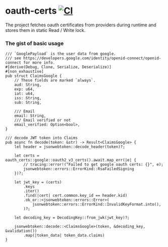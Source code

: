 # oauth-certs [![CI](https://github.com/pagescrape/oauth-certs/actions/workflows/rust.yml/badge.svg)](https://github.com/pagescrape/oauth-certs/actions/workflows/rust.yml)

The project fetches oauth certificates from providers during runtime and stores them in static Read / Write lock.

### The gist of basic usage

```rust,no_run
/// `GooglePayload` is the user data from google.
/// see https://developers.google.com/identity/openid-connect/openid-connect for more info.
#[derive(Debug, Clone, Serialize, Deserialize)]
#[non_exhaustive]
pub struct ClaimsGoogle {
    // These fields are marked `always`.
    aud: String,
    exp: u64,
    iat: u64,
    iss: String,
    sub: String,

    /// Email
    email: String,
    /// Email verified or not
    email_verified: Option<bool>,
}

/// decode JWT token into Claims
pub async fn decode(token: &str) -> Result<ClaimsGoogle> {
    let header = jsonwebtoken::decode_header(token)?;

    let certs = oauth_certs::google::oauth2_v3_certs().await.map_err(|e| {
        // tracing::error!("Failed to get google oauth certs: {}", e);
        jsonwebtoken::errors::ErrorKind::RsaFailedSigning
    })?;

    let jwt_key = (certs)
        .keys
        .iter()
        .find(|cert| cert.common.key_id == header.kid)
        .ok_or::<jsonwebtoken::errors::Error>(
            jsonwebtoken::errors::ErrorKind::InvalidKeyFormat.into(),
        )?;

    let decoding_key = DecodingKey::from_jwk(jwt_key)?;

    jsonwebtoken::decode::<ClaimsGoogle>(token, &decoding_key, &validation())
        .map(|token_data| token_data.claims)
}
```
